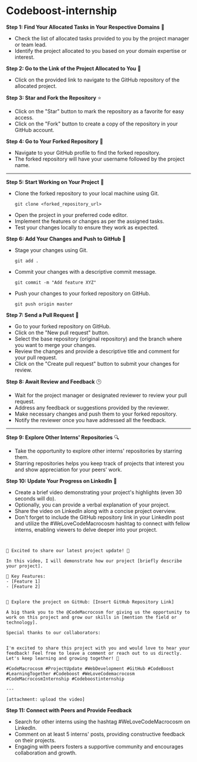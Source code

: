 # Codeboost-internship


**Step 1: Find Your Allocated Tasks in Your Respective Domains** 🎯
- Check the list of allocated tasks provided to you by the project manager or team lead.
- Identify the project allocated to you based on your domain expertise or interest.

**Step 2: Go to the Link of the Project Allocated to You** 🔗
- Click on the provided link to navigate to the GitHub repository of the allocated project.

**Step 3: Star and Fork the Repository** ⭐
- Click on the "Star" button to mark the repository as a favorite for easy access.
- Click on the "Fork" button to create a copy of the repository in your GitHub account.

**Step 4: Go to Your Forked Repository** 🔄
- Navigate to your GitHub profile to find the forked repository.
- The forked repository will have your username followed by the project name.

---

**Step 5: Start Working on Your Project** 🚀
- Clone the forked repository to your local machine using Git.
  ```
  git clone <forked_repository_url>
  ```
- Open the project in your preferred code editor.
- Implement the features or changes as per the assigned tasks.
- Test your changes locally to ensure they work as expected.

**Step 6: Add Your Changes and Push to GitHub** 📝
- Stage your changes using Git.
  ```
  git add .
  ```
- Commit your changes with a descriptive commit message.
  ```
  git commit -m "Add feature XYZ"
  ```
- Push your changes to your forked repository on GitHub.
  ```
  git push origin master
  ```

**Step 7: Send a Pull Request** 🔄
- Go to your forked repository on GitHub.
- Click on the "New pull request" button.
- Select the base repository (original repository) and the branch where you want to merge your changes.
- Review the changes and provide a descriptive title and comment for your pull request.
- Click on the "Create pull request" button to submit your changes for review.

**Step 8: Await Review and Feedback** 🕒
- Wait for the project manager or designated reviewer to review your pull request.
- Address any feedback or suggestions provided by the reviewer.
- Make necessary changes and push them to your forked repository.
- Notify the reviewer once you have addressed all the feedback.

----

**Step 9: Explore Other Interns' Repositories** 🔍
- Take the opportunity to explore other interns' repositories by starring them.
- Starring repositories helps you keep track of projects that interest you and show appreciation for your peers' work.

**Step 10: Update Your Progress on LinkedIn** 🌟
- Create a brief video demonstrating your project's highlights (even 30 seconds will do).
- Optionally, you can provide a verbal explanation of your project.
- Share the video on LinkedIn along with a concise project overview.
- Don't forget to include the GitHub repository link in your LinkedIn post and utilize the #WeLoveCodeMacrocosm hashtag to connect with fellow interns, enabling viewers to delve deeper into your project.

`````


🌟 Excited to share our latest project update! 🌟

In this video, I will demonstrate how our project [briefly describe your project].

🚀 Key Features:
- [Feature 1]
- [Feature 2]


🔗 Explore the project on GitHub: [Insert GitHub Repository Link]

A big thank you to the @CodeMacrocosm for giving us the opportunity to work on this project and grow our skills in [mention the field or technology].

Special thanks to our collaborators:


I'm excited to share this project with you and would love to hear your feedback! Feel free to leave a comment or reach out to us directly. Let's keep learning and growing together! 🌱

#CodeMacrocosm #ProjectUpdate #WebDevelopment #GitHub #CodeBoost #LearningTogether #Codeboost #WeLoveCodemacrocosm #CodeMacrocosmInternship #Codeboostinternship 

---

[attachment: upload the video]

````````

**Step 11: Connect with Peers and Provide Feedback**
- Search for other interns using the hashtag #WeLoveCodeMacrocosm on LinkedIn.
- Comment on at least 5 interns' posts, providing constructive feedback on their projects.
- Engaging with peers fosters a supportive community and encourages collaboration and growth.
